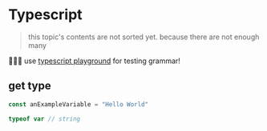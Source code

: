 # Typescript

> this topic's contents are not sorted yet. because there are not enough many

👨🏻‍⚕️ use [typescript playground](https://www.typescriptlang.org/play?#code/PTAEHUFMBsGMHsC2lQBd5oBYoCoE8AHSAZVgCcBLA1UABWgEM8BzM+AVwDsATAGiwoBnUENANQAd0gAjQRVSQAUCEmYKsTKGYUAbpGF4OY0BoadYKdJMoL+gzAzIoz3UNEiPOofEVKVqAHSKymAAmkYI7NCuqGqcANag8ABmIjQUXrFOKBJMggBcISGgoAC0oACCbvCwDKgU8JkY7p7ehCTkVDQS2E6gnPCxGcwmZqDSTgzxxWWVoASMFmgYkAAeRJTInN3ymj4d-jSCeNsMq-wuoPaOltigAKoASgAywhK7SbGQZIIz5VWCFzSeCrZagNYbChbHaxUDcCjJZLfSDbExIAgUdxkUBIursJzCFJtXydajBBCcQQ0MwAUVWDEQC0gADVHBQGNJ3KAALygABEAAkYNAMOB4GRonzFBTBPB3AERcwABS0+mM9ysygc9wASnJjVl8sVStQ7SJqoZTM17M5kD1xRwzQ8ZC8iHFzmB7BoXzcZmY7AYzEg-Fg0HUiQ58D0Ii8fLplvcgj5SWxfPADlQAHJhAA5SASPlBFQAeS+ZHegmDWkgR1QjgUrmkeFATjdOmGWH0KAQiGhwkuPok4uiIgMHGxCyYrA4PCCJSAA) for testing grammar!

## get type

```ts
const anExampleVariable = "Hello World"

typeof var // string
```
